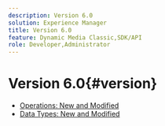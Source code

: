 ```yaml
---
description: Version 6.0
solution: Experience Manager
title: Version 6.0
feature: Dynamic Media Classic,SDK/API
role: Developer,Administrator
---
```


# Version 6.0{#version}

* [Operations: New and Modified](r-6-operations.md)
* [Data Types: New and Modified](r-6-types.md)

